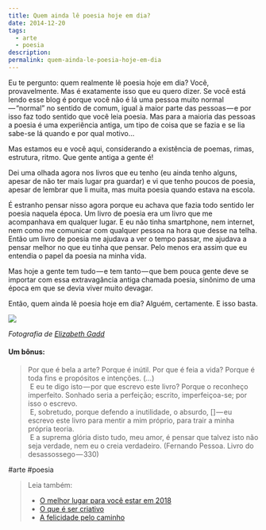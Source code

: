 ```yaml
---
title: Quem ainda lê poesia hoje em dia?
date: 2014-12-20
tags:
  - arte
  - poesia
description:
permalink: quem-ainda-le-poesia-hoje-em-dia
---
```

Eu te pergunto: quem realmente lê poesia hoje em dia? Você, provavelmente. Mas é exatamente isso que eu quero dizer. Se você está lendo esse blog é porque você não é lá uma pessoa muito normal — “normal” no sentido de comum, igual à maior parte das pessoas — e por isso faz todo sentido que você leia poesia. Mas para a maioria das pessoas a poesia é uma experiência antiga, um tipo de coisa que se fazia e se lia sabe-se lá quando e por qual motivo…

Mas estamos eu e você aqui, considerando a existência de poemas, rimas, estrutura, ritmo. Que gente antiga a gente é!

Dei uma olhada agora nos livros que eu tenho (eu ainda tenho alguns, apesar de não ter mais lugar pra guardar) e vi que tenho poucos de poesia, apesar de lembrar que li muita, mas muita poesia quando estava na escola.

É estranho pensar nisso agora porque eu achava que fazia todo sentido ler poesia naquela época. Um livro de poesia era um livro que me acompanhava em qualquer lugar. E eu não tinha smartphone, nem internet, nem como me comunicar com qualquer pessoa na hora que desse na telha. Então um livro de poesia me ajudava a ver o tempo passar, me ajudava a pensar melhor no que eu tinha que pensar. Pelo menos era assim que eu entendia o papel da poesia na minha vida.

Mas hoje a gente tem tudo — e tem tanto — que bem pouca gente deve se importar com essa extravagância antiga chamada poesia, sinônimo de uma época em que se devia viver muito devagar.

Então, quem ainda lê poesia hoje em dia? Alguém, certamente. E isso basta.

![](https://cdn-images-1.medium.com/max/800/0*wQMMYIxJ4xHicegM.jpg)

_Fotografia de_ [_Elizabeth Gadd_](http://www.elizabethgadd.com/)

#### Um bônus:

> Por que é bela a arte? Porque é inútil. Por que é feia a vida? Porque é toda fins e propósitos e intenções. (…)   
>  E eu te digo isto — por que escrevo este livro? Porque o reconheço imperfeito. Sonhado seria a perfeição; escrito, imperfeiçoa-se; por isso o escrevo.   
>  E, sobretudo, porque defendo a inutilidade, o absurdo, [] — eu escrevo este livro para mentir a mim próprio, para trair a minha própria teoria.   
>  E a suprema glória disto tudo, meu amor, é pensar que talvez isto não seja verdade, nem eu o creia verdadeiro. (Fernando Pessoa. Livro do desassossego — 330)


#arte #poesia

> Leia também:
> - <a href="/o-melhor-lugar-para-voce-estar-em-2018">O melhor lugar para você estar em 2018</a>
> - <a href="/o-que-e-ser-criativo">O que é ser criativo</a>
> - <a href="/a-felicidade-pelo-caminho">A felicidade pelo caminho</a>
